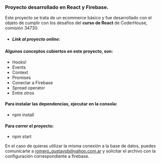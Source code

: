 ### Proyecto desarrollado en React y Firebase.

Este proyecto se trata de un ecommerce básico y fue desarrollado con el objeto de cumplir con los desafíos del **curso de React** de CoderHouse, comisión 34730. 
- #####  Link al proyecto online:
#### Algunos conceptos cubiertos en este proyecto, son: 
- Hooks!
- Events
- Context
- Promises
- Conectar a Firebase
- Spread operator
- Entre otros

#### Para instalar las dependencias, ejecutar en la consola:
- npm install
####  Para correr el proyecto:
- npm start 

En el caso de quieras utilizar la misma conexión a la base de datos, puedes comunicarte a romero_gustavob@yahoo.com.ar y solicitar el archivo con la configuración correspondiente a firebase.